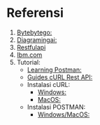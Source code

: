 Referensi
==

1. [Bytebytego:](https://blog.bytebytego.com/p/ep91-rest-api-authentication-methods)
2. [Diagramingai:](https://diagrammingai.com)
3. [Restfulapi](https://restfulapi.net)
4. [Ibm.com](https://www.ibm.com/topics/rest-apis)
5. Tutorial:
   - [Learning Postman:](https://learning.postman.com/docs/getting-started/installation/install-overview/)
   - [Guides cURL Rest API:](https://terminalcheatsheet.com/id/guides/curl-rest-api)
   - Instalasi cURL:
      * [Windows:](https://kb.naverisk.com/en/articles/5569958-how-to-install-curl-in-windows)
      * [MacOS:](https://formulae.brew.sh/formula/curl)
   - Instalasi POSTMAN:
      * [Windows/MacOS:](https://apidog-com.translate.goog/blog/download-install-postman/?_x_tr_sl=en&_x_tr_tl=id&_x_tr_hl=id&_x_tr_pto=tc&_x_tr_hist=true)
